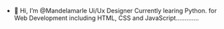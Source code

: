 - 👋 Hi, I’m @Mandelamarle Ui/Ux Designer 
Currently learing Python. for Web Development including HTML, CSS and JavaScript.............

<!---
Mandelamarle/Mandelamarle is a ✨ special ✨ repository because its `README.md` (this file) appears on your GitHub profile.
You can click the Preview link to take a look at your changes..
---->
